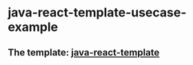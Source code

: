 ﻿# java-react-template-usecase-example

## The template: [java-react-template](https://github.com/PatrykSitko/java-react-template-usecase-example)
